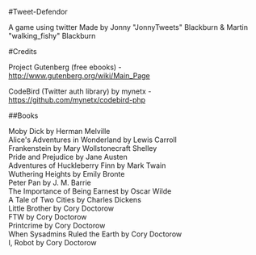 #Tweet-Defendor

A game using twitter
Made by Jonny "JonnyTweets" Blackburn & Martin "walking_fishy" Blackburn



#Credits

Project Gutenberg (free ebooks) - http://www.gutenberg.org/wiki/Main_Page

CodeBird (Twitter auth library) by mynetx - https://github.com/mynetx/codebird-php


##Books

Moby Dick by Herman Melville  
Alice's Adventures in Wonderland by Lewis Carroll  
Frankenstein by Mary Wollstonecraft Shelley  
Pride and Prejudice by Jane Austen  
Adventures of Huckleberry Finn by Mark Twain  
Wuthering Heights by Emily Bronte  
Peter Pan by J. M. Barrie  
The Importance of Being Earnest by Oscar Wilde  
A Tale of Two Cities by Charles Dickens  
Little Brother by Cory Doctorow  
FTW by Cory Doctorow  
Printcrime by Cory Doctorow  
When Sysadmins Ruled the Earth by Cory Doctorow  
I, Robot by Cory Doctorow